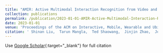 ```yaml
---
title: "AMIR: Active Multimodal Interaction Recognition from Video and Network Traffic in Connected Environments"
collection: publications
permalink: /publication/2023-01-01-AMIR-Active-Multimodal-Interaction-Recognition-from-Video-and-Network-Traffic-in-Connected-Environments
date: 2023-01-01
venue: 'Proceedings of the ACM on Interactive, Mobile, Wearable and Ubiquitous Technologies'
citation: ' Shinan Liu,  Tarun Mangla,  Ted Shaowang,  Jinjin Zhao,  John Paparrizos,  Sanjay Krishnan,  Nick Feamster, &quot;AMIR: Active Multimodal Interaction Recognition from Video and Network Traffic in Connected Environments.&quot; Proceedings of the ACM on Interactive, Mobile, Wearable and Ubiquitous Technologies, 2023.'
---
```

Use [Google Scholar](https://scholar.google.com/scholar?q=AMIR:+Active+Multimodal+Interaction+Recognition+from+Video+and+Network+Traffic+in+Connected+Environments){:target="_blank"} for full citation